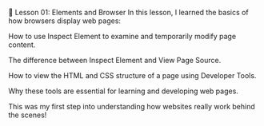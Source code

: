 📝 Lesson 01: Elements and Browser
In this lesson, I learned the basics of how browsers display web pages:

How to use Inspect Element to examine and temporarily modify page content.

The difference between Inspect Element and View Page Source.

How to view the HTML and CSS structure of a page using Developer Tools.

Why these tools are essential for learning and developing web pages.

This was my first step into understanding how websites really work behind the scenes!
